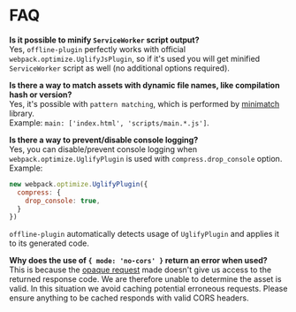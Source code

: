 # FAQ

**Is it possible to minify `ServiceWorker` script output?**  
Yes, `offline-plugin` perfectly works with official `webpack.optimize.UglifyJsPlugin`, so if it's used you will get minified `ServiceWorker` script as well (no additional options required).

**Is there a way to match assets with dynamic file names, like compilation hash or version?**  
Yes, it's possible with `pattern matching`, which is performed by [minimatch](https://www.npmjs.com/package/minimatch) library.  
Example: ``main: ['index.html', 'scripts/main.*.js']``.

**Is there a way to prevent/disable console logging?**  
Yes, you can disable/prevent console logging when `webpack.optimize.UglifyPlugin` is used with `compress.drop_console` option. Example:

```js
new webpack.optimize.UglifyPlugin({
  compress: {
    drop_console: true,
  }
})
```
`offline-plugin` automatically detects usage of `UglifyPlugin` and applies it to its generated code.

**Why does the use of `{ mode: 'no-cors' }` return an error when used?**  
This is because the [opaque request](http://stackoverflow.com/questions/36292537/what-is-an-opaque-request-and-what-it-serves-for) made doesn't give us access to the returned response code. We are therefore unable to determine the asset is valid. In this situation we avoid caching potential erroneous requests. Please ensure anything to be cached responds with valid CORS headers. 

